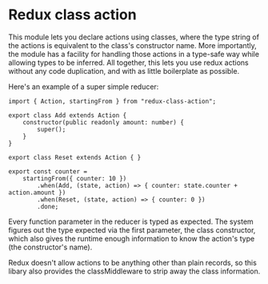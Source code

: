 # Redux class action

This module lets you declare actions using classes, where the type string of
the actions is equivalent to the class's constructor name. More importantly,
the module has a facility for handling those actions in a type-safe way while
allowing types to be inferred. All together, this lets you use redux actions
without any code duplication, and with as little boilerplate as possible.

Here's an example of a super simple reducer:
```
import { Action, startingFrom } from "redux-class-action";

export class Add extends Action {
    constructor(public readonly amount: number) {
        super();
    }
}

export class Reset extends Action { }

export const counter = 
    startingFrom({ counter: 10 })
        .when(Add, (state, action) => { counter: state.counter + action.amount })
        .when(Reset, (state, action) => { counter: 0 })
        .done;
```

Every function parameter in the reducer is typed as expected. The system figures
out the type expected via the first parameter, the class constructor, which also
gives the runtime enough information to know the action's type (the 
constructor's name).

Redux doesn't allow actions to be anything other than plain records, so this
libary also provides the classMiddleware to strip away the class information.